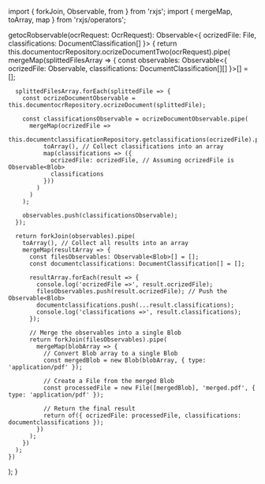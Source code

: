 import { forkJoin, Observable, from } from 'rxjs';
import { mergeMap, toArray, map } from 'rxjs/operators';

getocRobservable(ocrRequest: OcrRequest): Observable<{ ocrizedFile: File, classifications: DocumentClassification[] }> {
  return this.documentocrRepository.ocrizeDocumentTwo(ocrRequest).pipe(
    mergeMap(splittedFilesArray => {
      const observables: Observable<{ ocrizedFile: Observable<Blob>, classifications: DocumentClassification[][] }>[] = [];

      splittedFilesArray.forEach(splittedFile => {
        const ocrizeDocumentObservable = this.documentocrRepository.ocrizeDocument(splittedFile);

        const classificationsObservable = ocrizeDocumentObservable.pipe(
          mergeMap(ocrizedFile =>
            this.documentclassificationRepository.getclassifications(ocrizedFile).pipe(
              toArray(), // Collect classifications into an array
              map(classifications => ({
                ocrizedFile: ocrizedFile, // Assuming ocrizedFile is Observable<Blob>
                classifications
              }))
            )
          )
        );

        observables.push(classificationsObservable);
      });

      return forkJoin(observables).pipe(
        toArray(), // Collect all results into an array
        mergeMap(resultArray => {
          const filesObservables: Observable<Blob>[] = [];
          const documentclassifications: DocumentClassification[] = [];

          resultArray.forEach(result => {
            console.log('ocrizedFile =>', result.ocrizedFile);
            filesObservables.push(result.ocrizedFile); // Push the Observable<Blob>
            documentclassifications.push(...result.classifications);
            console.log('classifications =>', result.classifications);
          });

          // Merge the observables into a single Blob
          return forkJoin(filesObservables).pipe(
            mergeMap(blobArray => {
              // Convert Blob array to a single Blob
              const mergedBlob = new Blob(blobArray, { type: 'application/pdf' });

              // Create a File from the merged Blob
              const processedFile = new File([mergedBlob], 'merged.pdf', { type: 'application/pdf' });

              // Return the final result
              return of({ ocrizedFile: processedFile, classifications: documentclassifications });
            })
          );
        })
      );
    })
  );
}
